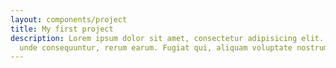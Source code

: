 ```yaml
---
layout: components/project
title: My first project
description: Lorem ipsum dolor sit amet, consectetur adipisicing elit. Totam fugiat non maxime odit incidunt minima eaque deleniti expedita, molestiae nesciunt
  unde consequuntur, rerum earum. Fugiat qui, aliquam voluptate nostrum hic.
---
```

